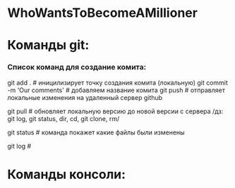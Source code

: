 # WhoWantsToBecomeAMillioner

<h1>Команды git:</h1>
<h3>Список команд для создание комита:</h3>
git add .  # иницилизирует точку создания комита (локальную)
git commit -m 'Our comments'  # добавляем название комита
git push  # отправляет локальные изменения на удаленный сервер github


git pull  # обновляет локальную версию до новой версии с сервера /дз: git log, git status, dir, cd, git clone, rm/

git status # команда покажет какие файлы были изменены 

git log #


<h1>Команды консоли:</h1>
